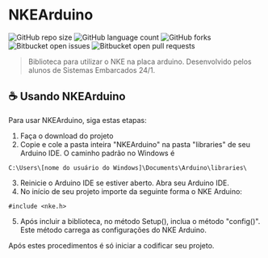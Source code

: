 # NKEArduino

![GitHub repo size](https://img.shields.io/github/repo-size/iuricode/README-template?style=for-the-badge)
![GitHub language count](https://img.shields.io/github/languages/count/iuricode/README-template?style=for-the-badge)
![GitHub forks](https://img.shields.io/github/forks/iuricode/README-template?style=for-the-badge)
![Bitbucket open issues](https://img.shields.io/bitbucket/issues/iuricode/README-template?style=for-the-badge)
![Bitbucket open pull requests](https://img.shields.io/bitbucket/pr-raw/iuricode/README-template?style=for-the-badge)

> Biblioteca para utilizar o NKE na placa arduino. Desenvolvido pelos alunos de Sistemas Embarcados 24/1.
> 

## ☕ Usando NKEArduino

Para usar NKEArduino, siga estas etapas:

1. Faça o download do projeto
2. Copie e cole a pasta inteira "NKEArduino" na pasta "libraries" de seu Arduino IDE. O caminho padrão no Windows é
```
C:\Users\[nome do usuário do Windows]\Documents\Arduino\libraries\
```
3. Reinicie o Arduino IDE se estiver aberto. Abra seu Arduino IDE.
4. No início de seu projeto importe da seguinte forma o NKE Arduino:
```
#include <nke.h>
```
5. Após incluir a biblioteca, no método Setup(), inclua o método "config()". Este método carrega as configurações do NKE Arduino.

Após estes procedimentos é só iniciar a codificar seu projeto.